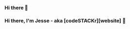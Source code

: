 ### Hi there 👋

<!--
**IndieD3v/IndieD3v** is a ✨ _special_ ✨ repository because its `README.md` (this file) appears on your GitHub profile.
[![Website](https://img.shields.io/website?label=.com&style=for-the-badge&url=https%3A%2F%2FStralightgames)](https://www.instagram.com/starlightgames_/)

Here are some ideas to get you started:

- 🔭 I’m currently working on ...
- 🌱 I’m currently learning ...
- 👯 I’m looking to collaborate on ...
- 🤔 I’m looking for help with ...
- 💬 Ask me about ...
- 📫 How to reach me: ...
- 😄 Pronouns: ...
- ⚡ Fun fact: ...
-->
### Hi there, I'm Jesse - aka [codeSTACKr][website] 👋



